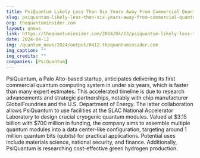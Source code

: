 ```yaml
---
title: PsiQuantum Likely Less Than Six Years Away From Commercial Quantum Computer
slug: psiquantum-likely-less-than-six-years-away-from-commercial-quantum-computer
org: thequantuminsider.com
layout: qnews
link: https://thequantuminsider.com/2024/04/13/psiquantum-likely-less-than-six-years-away-from-commercial-quantum-computer/
date: 2024-04-12
img: /quantum_news/2024/output/0412.thequantuminsider.com
img_caption: ""
img_credits: ""
companies: [PsiQuantum]
---
```


PsiQuantum, a Palo Alto-based startup, anticipates delivering its first commercial quantum computing system in under six years, which is faster than many expert estimates. This accelerated timeline is due to research advancements and strategic partnerships, notably with chip manufacturer GlobalFoundries and the U.S. Department of Energy. The latter collaboration allows PsiQuantum to use facilities at the SLAC National Accelerator Laboratory to design crucial cryogenic quantum modules. Valued at $3.15 billion with $700 million in funding, the company aims to assemble multiple quantum modules into a data center-like configuration, targeting around 1 million quantum bits (qubits) for practical applications. Potential uses include materials science, national security, and finance. Additionally, PsiQuantum is researching cost-effective green hydrogen production.